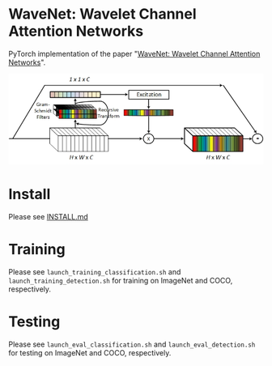 # WaveNet: Wavelet Channel Attention Networks
PyTorch implementation of the paper "[WaveNet: Wavelet Channel Attention Networks](https://arxiv.org/abs/2012.11879)".

![alt text](images/WaveNet-C.jpg "vis")

# Install
Please see [INSTALL.md](./INSTALL.md)

# Training
Please see `launch_training_classification.sh` and `launch_training_detection.sh` for training on ImageNet and COCO, respectively.

# Testing
Please see `launch_eval_classification.sh` and `launch_eval_detection.sh` for testing on ImageNet and COCO, respectively.

